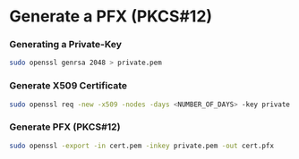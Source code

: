 # Generate a PFX (PKCS#12)

### Generating a Private-Key

```bash
sudo openssl genrsa 2048 > private.pem
```

### Generate X509 Certificate

```bash
sudo openssl req -new -x509 -nodes -days <NUMBER_OF_DAYS> -key private.pem -out cert.pem 
```

### Generate PFX (PKCS#12)

```bash
sudo openssl -export -in cert.pem -inkey private.pem -out cert.pfx
```